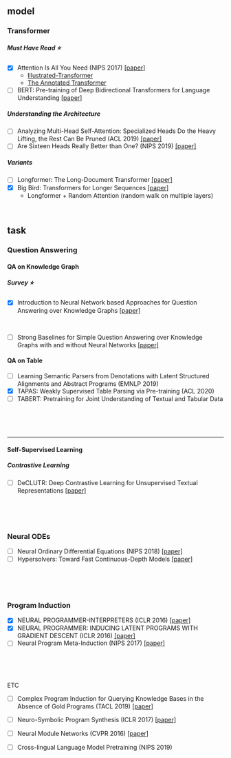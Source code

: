 ## model

### Transformer

##### Must Have Read :star:

- [x] Attention Is All You Need (NIPS 2017) [[paper]](https://papers.nips.cc/paper/7181-attention-is-all-you-need.pdf)
  - [Illustrated-Transformer](http://jalammar.github.io/illustrated-transformer/)
  - [The Annotated Transformer](http://nlp.seas.harvard.edu/2018/04/03/attention.html)
- [ ] BERT: Pre-training of Deep Bidirectional Transformers for Language Understanding [[paper]](https://arxiv.org/abs/1810.04805)

##### Understanding the Architecture

- [ ] Analyzing Multi-Head Self-Attention: Specialized Heads Do the Heavy Lifting, the Rest Can Be Pruned (ACL 2019) [[paper]](https://arxiv.org/pdf/1905.09418.pdf)
- [ ] Are Sixteen Heads Really Better than One? (NIPS 2019) [[paper]](https://papers.nips.cc/paper/9551-are-sixteen-heads-really-better-than-one.pdf)

##### Variants

- [ ] Longformer: The Long-Document Transformer [[paper]](https://arxiv.org/abs/2004.05150)
- [x] Big Bird: Transformers for Longer Sequences [[paper]](https://arxiv.org/abs/2007.14062)
  - Longformer + Random Attention (random walk on multiple layers)

<br/>

## task

### Question Answering

#### QA on Knowledge Graph

##### Survey :star:

- [x] Introduction to Neural Network based Approaches for Question Answering over Knowledge Graphs [[paper]](https://arxiv.org/pdf/1907.09361.pdf)

<br/>

- [ ] Strong Baselines for Simple Question Answering over Knowledge Graphs with and without Neural Networks [[paper]](https://www.aclweb.org/anthology/N18-2047.pdf)

#### QA on Table

- [ ] Learning Semantic Parsers from Denotations with Latent Structured Alignments and Abstract Programs (EMNLP 2019)
- [x] TAPAS: Weakly Supervised Table Parsing via Pre-training (ACL 2020)
- [ ] TABERT: Pretraining for Joint Understanding of Textual and Tabular Data

<br/>

<br/>

<br/>

---

#### Self-Supervised Learning

##### Contrastive Learning

- [ ] DeCLUTR: Deep Contrastive Learning for Unsupervised Textual Representations [[paper]](https://arxiv.org/pdf/2006.03659.pdf)

<br/>

<br/>

<br/>


### Neural ODEs
- [ ] Neural Ordinary Differential Equations (NIPS 2018) [[paper]](https://arxiv.org/pdf/1806.07366.pdf)
- [ ] Hypersolvers: Toward Fast Continuous-Depth Models [[paper]](https://arxiv.org/abs/2007.09601)

<br/>

<br/>

<br/>

### Program Induction
- [x] NEURAL PROGRAMMER-INTERPRETERS (ICLR 2016) [[paper]](https://arxiv.org/pdf/1511.06279.pdf)
- [x] NEURAL PROGRAMMER: INDUCING LATENT PROGRAMS WITH GRADIENT DESCENT (ICLR 2016) [[paper]](https://arxiv.org/pdf/1511.04834.pdf)
- [ ] Neural Program Meta-Induction (NIPS 2017) [[paper]](https://papers.nips.cc/paper/6803-neural-program-meta-induction.pdf)

<br/>

<br/>

<br/>



ETC

- [ ] Complex Program Induction for Querying Knowledge Bases in the Absence of Gold Programs (TACL 2019) [[paper]](https://www.aclweb.org/anthology/Q19-1012.pdf)
- [ ] Neuro-Symbolic Program Synthesis (ICLR 2017) [[paper]](https://arxiv.org/pdf/1611.01855.pdf)
- [ ] Neural Module Networks (CVPR 2016) [[paper]](https://openaccess.thecvf.com/content_cvpr_2016/papers/Andreas_Neural_Module_Networks_CVPR_2016_paper.pdf)
- [ ] Cross-lingual Language Model Pretraining (NIPS 2019)

